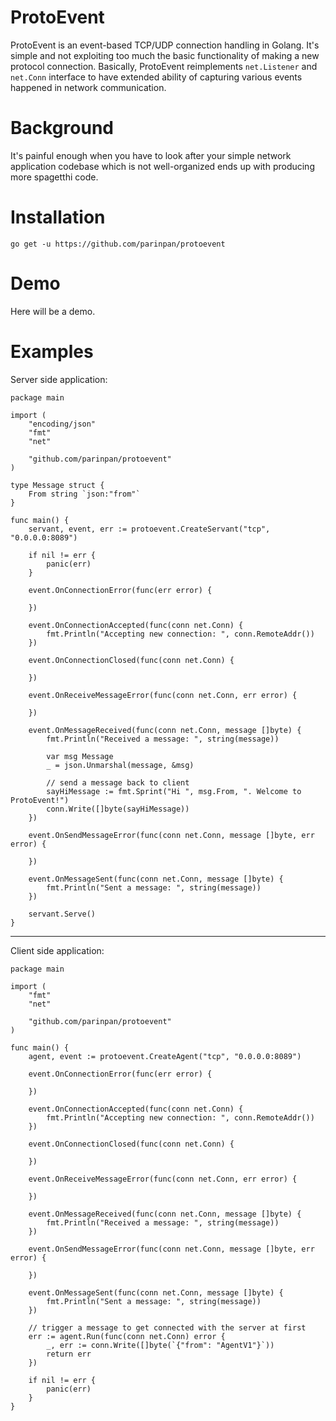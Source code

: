 
# ProtoEvent
ProtoEvent is an event-based TCP/UDP connection handling in Golang. It's simple and not exploiting too much the basic functionality of making a new protocol connection. Basically, ProtoEvent reimplements `net.Listener` and `net.Conn`  interface to have extended ability of capturing various events happened in network communication.

# Background
It's painful enough when you have to look after your simple network application codebase which is not well-organized ends up with producing more spagetthi code.

# Installation
```
go get -u https://github.com/parinpan/protoevent
```

# Demo
Here will be a demo.

# Examples
Server side application:
```golang
package main

import (
	"encoding/json"
	"fmt"
	"net"

	"github.com/parinpan/protoevent"
)

type Message struct {
	From string `json:"from"`
}

func main() {
	servant, event, err := protoevent.CreateServant("tcp", "0.0.0.0:8089")

	if nil != err {
		panic(err)
	}

	event.OnConnectionError(func(err error) {
	
	})

	event.OnConnectionAccepted(func(conn net.Conn) {
		fmt.Println("Accepting new connection: ", conn.RemoteAddr())
	})

	event.OnConnectionClosed(func(conn net.Conn) {
	
	})

	event.OnReceiveMessageError(func(conn net.Conn, err error) {
	
	})

	event.OnMessageReceived(func(conn net.Conn, message []byte) {
		fmt.Println("Received a message: ", string(message))
		
		var msg Message
		_ = json.Unmarshal(message, &msg)
		
		// send a message back to client
		sayHiMessage := fmt.Sprint("Hi ", msg.From, ". Welcome to ProtoEvent!")
		conn.Write([]byte(sayHiMessage))
	})

	event.OnSendMessageError(func(conn net.Conn, message []byte, err error) {
	
	})

	event.OnMessageSent(func(conn net.Conn, message []byte) {
		fmt.Println("Sent a message: ", string(message))
	})

	servant.Serve()
}
```
---
Client side application:
```golang
package main

import (
	"fmt"
	"net"

	"github.com/parinpan/protoevent"
)

func main() {
	agent, event := protoevent.CreateAgent("tcp", "0.0.0.0:8089")

	event.OnConnectionError(func(err error) {

	})

	event.OnConnectionAccepted(func(conn net.Conn) {
		fmt.Println("Accepting new connection: ", conn.RemoteAddr())
	})

	event.OnConnectionClosed(func(conn net.Conn) {

	})

	event.OnReceiveMessageError(func(conn net.Conn, err error) {

	})

	event.OnMessageReceived(func(conn net.Conn, message []byte) {
		fmt.Println("Received a message: ", string(message))
	})

	event.OnSendMessageError(func(conn net.Conn, message []byte, err error) {

	})

	event.OnMessageSent(func(conn net.Conn, message []byte) {
		fmt.Println("Sent a message: ", string(message))
	})

	// trigger a message to get connected with the server at first
	err := agent.Run(func(conn net.Conn) error {
		_, err := conn.Write([]byte(`{"from": "AgentV1"}`))
		return err
	})

	if nil != err {
		panic(err)
	}
}
```
